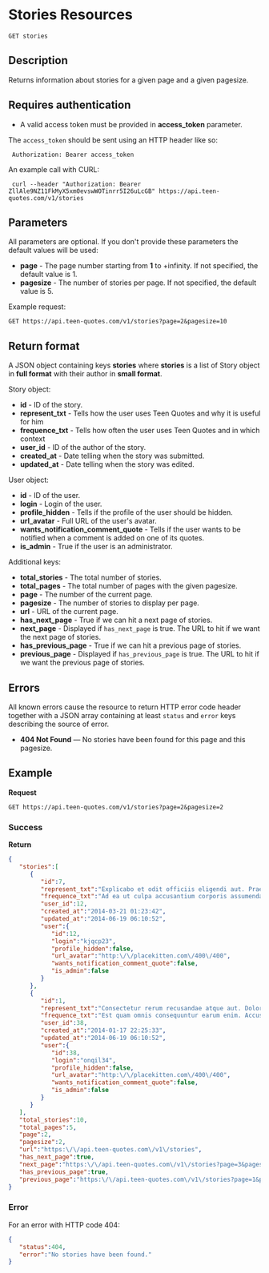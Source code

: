 # Stories Resources

    GET stories

## Description
Returns information about stories for a given page and a given pagesize.

## Requires authentication
* A valid access token must be provided in **access_token** parameter.

The `access_token` should be sent using an HTTP header like so:

     Authorization: Bearer access_token

An example call with CURL:

     curl --header "Authorization: Bearer ZllAle9NZ11FkMyX5xm0evswWOTinrr5I26uLcGB" https://api.teen-quotes.com/v1/stories

## Parameters
All parameters are optional. If you don't provide these parameters the default values will be used:

- **page** - The page number starting from **1** to +infinity. If not specified, the default value is 1.
- **pagesize** - The number of stories per page. If not specified, the default value is 5.

Example request:

    GET https://api.teen-quotes.com/v1/stories?page=2&pagesize=10

## Return format
A JSON object containing keys **stories** where **stories** is a list of Story object in **full format** with their author in **small format**.

Story object:

- **id** - ID of the story.
- **represent_txt** - Tells how the user uses Teen Quotes and why it is useful for him
- **frequence_txt** - Tells how often the user uses Teen Quotes and in which context
- **user_id** - ID of the author of the story.
- **created_at** - Date telling when the story was submitted.
- **updated_at** - Date telling when the story was edited.


User object:

- **id** - ID of the user.
- **login** - Login of the user.
- **profile_hidden** - Tells if the profile of the user should be hidden.
- **url_avatar** - Full URL of the user's avatar.
- **wants_notification_comment_quote** - Tells if the user wants to be notified when a comment is added on one of its quotes.
- **is_admin** - True if the user is an administrator.

Additional keys:

- **total_stories** - The total number of stories.
- **total_pages** - The total number of pages with the given pagesize.
- **page** - The number of the current page.
- **pagesize** - The number of stories to display per page.
- **url** - URL of the current page.
- **has_next_page** - True if we can hit a next page of stories.
- **next_page** - Displayed if `has_next_page` is true. The URL to hit if we want the next page of stories.
- **has_previous_page** - True if we can hit a previous page of stories.
- **previous_page** - Displayed if `has_previous_page` is true. The URL to hit if we want the previous page of stories.

## Errors
All known errors cause the resource to return HTTP error code header together with a JSON array containing at least `status` and `error` keys describing the source of error.

- **404 Not Found** — No stories have been found for this page and this pagesize.

## Example
**Request**

    GET https://api.teen-quotes.com/v1/stories?page=2&pagesize=2

### Success
**Return**
``` json
{
   "stories":[
      {
         "id":7,
         "represent_txt":"Explicabo et odit officiis eligendi aut. Praesentium est pariatur assumenda explicabo et ipsum sequi. Est natus veritatis numquam ab eaque doloribus. Quidem quia sit et fugit nam provident odit. Perspiciatis magnam deleniti hic neque. Perferendis dolor et molestiae. Quibusdam commodi sint mollitia.",
         "frequence_txt":"Ad ea ut culpa accusantium corporis assumenda provident. Libero officia enim eum. Impedit sit aut hic voluptates. Omnis qui quisquam consequatur at deleniti qui.",
         "user_id":12,
         "created_at":"2014-03-21 01:23:42",
         "updated_at":"2014-06-19 06:10:52",
         "user":{
            "id":12,
            "login":"kjqcp23",
            "profile_hidden":false,
            "url_avatar":"http:\/\/placekitten.com\/400\/400",
            "wants_notification_comment_quote":false,
            "is_admin":false
         }
      },
      {
         "id":1,
         "represent_txt":"Consectetur rerum recusandae atque aut. Dolorem esse consequatur officia. Voluptas deserunt repellat facilis exercitationem qui. Ullam eaque saepe enim rem. Numquam eos eos explicabo harum rerum. Laboriosam et et aut debitis. Dolorum mollitia et dicta velit repellat corrupti quis.",
         "frequence_txt":"Est quam omnis consequuntur earum enim. Accusamus accusantium placeat sit qui et voluptatem. Nihil ullam occaecati aut. Nemo dolores minima laudantium ex. Nam expedita quis quisquam ea fugiat eaque veritatis. Molestiae dignissimos in eos eveniet qui sed.",
         "user_id":38,
         "created_at":"2014-01-17 22:25:33",
         "updated_at":"2014-06-19 06:10:52",
         "user":{
            "id":38,
            "login":"onqil34",
            "profile_hidden":false,
            "url_avatar":"http:\/\/placekitten.com\/400\/400",
            "wants_notification_comment_quote":false,
            "is_admin":false
         }
      }
   ],
   "total_stories":10,
   "total_pages":5,
   "page":2,
   "pagesize":2,
   "url":"https:\/\/api.teen-quotes.com\/v1\/stories",
   "has_next_page":true,
   "next_page":"https:\/\/api.teen-quotes.com\/v1\/stories?page=3&pagesize=2",
   "has_previous_page":true,
   "previous_page":"https:\/\/api.teen-quotes.com\/v1\/stories?page=1&pagesize=2"
}
```

### Error
For an error with HTTP code 404:
``` json
{
   "status":404,
   "error":"No stories have been found."
}
```
